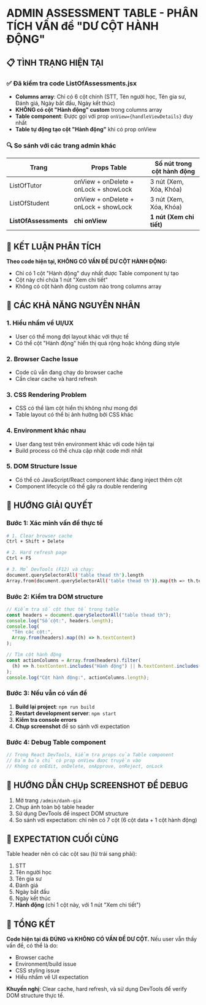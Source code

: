 # ADMIN ASSESSMENT TABLE - PHÂN TÍCH VẤN đề "DƯ CỘT HÀNH ĐỘNG"

## 📋 TÌNH TRẠNG HIỆN TẠI

### ✅ Đã kiểm tra code ListOfAssessments.jsx

- **Columns array**: Chỉ có 6 cột chính (STT, Tên người học, Tên gia sư, Đánh giá, Ngày bắt đầu, Ngày kết thúc)
- **KHÔNG có cột "Hành động" custom** trong columns array
- **Table component**: Được gọi với prop `onView={handleViewDetails}` duy nhất
- **Table tự động tạo cột "Hành động"** khi có prop onView

### 🔍 So sánh với các trang admin khác

| Trang                 | Props Table                           | Số nút trong cột hành động |
| --------------------- | ------------------------------------- | -------------------------- |
| ListOfTutor           | onView + onDelete + onLock + showLock | 3 nút (Xem, Xóa, Khóa)     |
| ListOfStudent         | onView + onDelete + onLock + showLock | 3 nút (Xem, Xóa, Khóa)     |
| **ListOfAssessments** | **chỉ onView**                        | **1 nút (Xem chi tiết)**   |

## 🎯 KẾT LUẬN PHÂN TÍCH

**Theo code hiện tại, KHÔNG CÓ VẤN ĐỀ DƯ CỘT HÀNH ĐỘNG:**

- Chỉ có 1 cột "Hành động" duy nhất được Table component tự tạo
- Cột này chỉ chứa 1 nút "Xem chi tiết"
- Không có cột hành động custom nào trong columns array

## 🤔 CÁC KHẢ NĂNG NGUYÊN NHÂN

### 1. **Hiểu nhầm về UI/UX**

- User có thể mong đợi layout khác với thực tế
- Có thể cột "Hành động" hiển thị quá rộng hoặc không đúng style

### 2. **Browser Cache Issue**

- Code cũ vẫn đang chạy do browser cache
- Cần clear cache và hard refresh

### 3. **CSS Rendering Problem**

- CSS có thể làm cột hiển thị không như mong đợi
- Table layout có thể bị ảnh hưởng bởi CSS khác

### 4. **Environment khác nhau**

- User đang test trên environment khác với code hiện tại
- Build process có thể chưa cập nhật code mới nhất

### 5. **DOM Structure Issue**

- Có thể có JavaScript/React component khác đang inject thêm cột
- Component lifecycle có thể gây ra double rendering

## 🔧 HƯỚNG GIẢI QUYẾT

### Bước 1: Xác minh vấn đề thực tế

```bash
# 1. Clear browser cache
Ctrl + Shift + Delete

# 2. Hard refresh page
Ctrl + F5

# 3. Mở DevTools (F12) và chạy:
document.querySelectorAll('table thead th').length
Array.from(document.querySelectorAll('table thead th')).map(th => th.textContent)
```

### Bước 2: Kiểm tra DOM structure

```javascript
// Kiểm tra số cột thực tế trong table
const headers = document.querySelectorAll("table thead th");
console.log("Số cột:", headers.length);
console.log(
  "Tên các cột:",
  Array.from(headers).map((h) => h.textContent)
);

// Tìm cột hành động
const actionColumns = Array.from(headers).filter(
  (h) => h.textContent.includes("Hành động") || h.textContent.includes("Action")
);
console.log("Cột hành động:", actionColumns.length);
```

### Bước 3: Nếu vẫn có vấn đề

1. **Build lại project**: `npm run build`
2. **Restart development server**: `npm start`
3. **Kiểm tra console errors**
4. **Chụp screenshot** để so sánh với expectation

### Bước 4: Debug Table component

```javascript
// Trong React DevTools, kiểm tra props của Table component
// Đảm bảo chỉ có prop onView được truyền vào
// Không có onEdit, onDelete, onApprove, onReject, onLock
```

## 📸 HƯỚNG DẪN CHỤp SCREENSHOT ĐỂ DEBUG

1. Mở trang `/admin/danh-gia`
2. Chụp ảnh toàn bộ table header
3. Sử dụng DevTools để inspect DOM structure
4. So sánh với expectation: chỉ nên có 7 cột (6 cột data + 1 cột hành động)

## 🎯 EXPECTATION CUỐI CÙNG

Table header nên có các cột sau (từ trái sang phải):

1. STT
2. Tên người học
3. Tên gia sư
4. Đánh giá
5. Ngày bắt đầu
6. Ngày kết thúc
7. **Hành động** (chỉ 1 cột này, với 1 nút "Xem chi tiết")

## 📝 TỔNG KẾT

**Code hiện tại đã ĐÚNG và KHÔNG CÓ VẤN ĐỀ DƯ CỘT.** Nếu user vẫn thấy vấn đề, có thể là do:

- Browser cache
- Environment/build issue
- CSS styling issue
- Hiểu nhầm về UI expectation

**Khuyến nghị**: Clear cache, hard refresh, và sử dụng DevTools để verify DOM structure thực tế.
